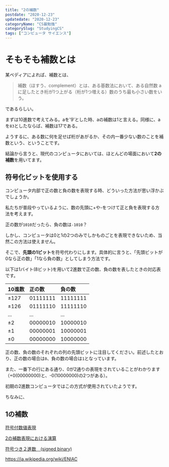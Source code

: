 ```yaml
---
title: "2の補数"
postdate: "2020-12-23"
updatedate: "2020-12-23"
categoryName: "CS最勉強"
categorySlug: "StudyingCS"
tags: ["コンピュータ サイエンス"]
---
```


# そもそも補数とは

某ペディアによれば、補数とは、

>補数（ほすう、complement）とは、ある基数法において、ある自然数 a に足したとき桁が1つ上がる（桁が1つ増える）数のうち最も小さい数をいう。

であるらしい。

まずは10進数で考えてみる。aを'9'とした時、aの補数は1と言える。同様に、aを`83`としたならば、補数は17である。

ようするに、ある数に何を足せば桁があがるか、その内一番少ない数のことを補数という、ということです。

結論から言うと、現代のコンピュータにおいては、ほとんどの場面において**2の補数**を用いてます。

## 符号化ビットを使用する

コンピュータ内部で正の数と負の数を表現する時、どういった方法が思い浮かぶでしょうか。

私たちが普段やっているように、数の先頭に+や-をつけて正と負を表現する方法を考えます。

正の数が`1010`だったら、負の数は`-1010`？

しかし、コンピュータは0と1の2つのみでしかものごとを表現できないため、当然この方法は使えません。

そこで、**先頭の1ビット**を符号代わりにします。具体的に言うと、「先頭ビットが0なら正の数」「1なら負の数」としてしまう方法です。

以下は1バイト(8ビット)を用いて2進数で正の数、負の数を表したときの対応表です。

|10進数|正の数|負の数|
|:--|:--|:--|
|±127|01111111|11111111|
|±126|01111110|11111110|
|...|...|...|
|±2|00000010|10000010|
|±1|00000001|10000001|
|±0|00000000|10000000|

正の数、負の数のそれぞれの列の先頭ビットに注目してください。前述したとおり、正の数の場合は`0`、負の数の場合は`1`となっています。

また、一番下の行にある通り、0が2通りの表現をされていることがわかります（+0(00000000)と、-0(10000000)の2つがある）。

初期の2進数コンピュータではこの方式が使用されていたようです。

ちなみに、

## 1の補数


[符号付数値表現](https://ja.wikipedia.org/wiki/%E7%AC%A6%E5%8F%B7%E4%BB%98%E6%95%B0%E5%80%A4%E8%A1%A8%E7%8F%BE)

[2の補数表現における演算](http://www.cc.kyoto-su.ac.jp/~kbys/kiso/number/int-op.html)

[符号つき２進数　(signed binary)](http://www.infonet.co.jp/ueyama/ip/binary/signedbin.html)

https://ja.wikipedia.org/wiki/ENIAC